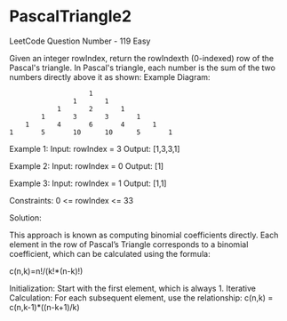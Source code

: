 # PascalTriangle2

LeetCode Question Number - 119 Easy

Given an integer rowIndex, return the rowIndexth (0-indexed) row of the Pascal's triangle.
In Pascal's triangle, each number is the sum of the two numbers directly above it as shown:
Example Diagram:

                        1
                    1       1
                1       2       1
            1       3       3       1
        1       4       6       4       1
    1       5       10      10      5       1
 

Example 1:
Input: rowIndex = 3
Output: [1,3,3,1]

Example 2:
Input: rowIndex = 0
Output: [1]

Example 3:
Input: rowIndex = 1
Output: [1,1]
 
Constraints:
0 <= rowIndex <= 33


Solution:

This approach is known as computing binomial coefficients directly. Each element in the row of Pascal’s Triangle corresponds to a binomial coefficient, which can be calculated using the formula:

c(n,k)=n!/(k!*(n-k)!)

Initialization: Start with the first element, which is always 1.
Iterative Calculation: For each subsequent element, use the relationship: c(n,k) = c(n,k-1)*((n-k+1)/k)
